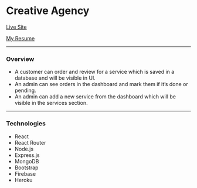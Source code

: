 # Creative Agency
[Live Site](https://creative-agency-tp.web.app/)

[My Resume](https://drive.google.com/file/d/1-ucmm3NFsk--YiquWgS3NPJsJ_q20Qlv/view?usp=sharing)
***
### Overview
* A customer can order and review for a service which is saved in a database and will be visible in UI.
* An admin can see orders in the dashboard and mark them if it’s done or pending.
* An admin can add a new service from the dashboard which will be visible in the services section.
---
### Technologies
* React
* React Router
* Node.js
* Express.js 
* MongoDB
* Bootstrap
* Firebase
* Heroku
